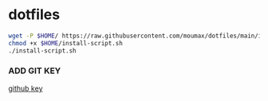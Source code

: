 # dotfiles

```sh
wget -P $HOME/ https://raw.githubusercontent.com/moumax/dotfiles/main/install-script.sh && \
chmod +x $HOME/install-script.sh
./install-script.sh
```

### ADD GIT KEY
[github key](https://github.com/settings/keys)

<br /><br /><br />

